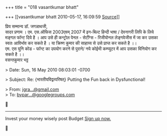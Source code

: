 +++
title = "018 vasantkumar bhatt"

+++
[[vasantkumar bhatt	2010-05-17, 16:09:59 [Source](https://groups.google.com/g/bvparishat/c/UY8NbmB5FtY)]]



प्रिय सम्मान्य डॉ. जगन्नाथजी,  
सादर प्रणाम । एम. एस.ऑफिस 2003एवम् 2007 में इन-बिल्ट हिन्दी भाषा / देवनागरी लिपि के लिये मङ्गल फॉन्ट दिये है । आप उसे ही कन्ट्रोल पेनल - सेटींग्स - रिजीयोनल लेङ्गवेजीस में जा कर उसका स्वतः आविर्भाव कर सकते है । या क्रिष्ण कुमार की साहाय्य से उसे प्राप्त कर सकते है ।।  
एम. एस युनि कोड - फॉन्ट का उपयोग करने से पुराने/ नये कोईभी कम्प्युटर में आप उसका विनियोग कर सकते है ।।  
वसन्तकुमार भट्ट  
  
\> Date: Sun, 16 May 2010 08:03:01 -0700

  
\> Subject: Re: {भारतीयविद्वत्परिषत्} Putting the Fun back in Dysfunctional!  

\> From: [jgra...@gmail.com]()  
\> To: [bvpar...@googlegroups.com]()



------------------------------------------------------------------------

Invest your money wisely post Budget [Sign up now.](http://news.in.msn.com/moneyspecial/)



